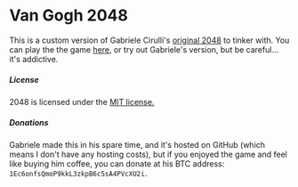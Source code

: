 # Van Gogh 2048

This is a custom version of Gabriele Cirulli's [original 2048](http://gabrielecirulli.github.io/2048/) to tinker with. You can play the the game [here](http://samurairanderson.github.io/Van-Gogh-2048), or try out Gabriele's version, but be careful... it's addictive.

##### License
2048 is licensed under the [MIT license.](https://github.com/gabrielecirulli/2048/blob/master/LICENSE.txt)

##### Donations
Gabriele made this in his spare time, and it's hosted on GitHub (which means I don't have any hosting costs), but if you enjoyed the game and feel like buying him coffee, you can donate at his BTC address: `1Ec6onfsQmoP9kkL3zkpB6c5sA4PVcXU2i`.

